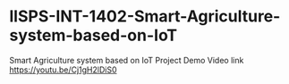 # llSPS-INT-1402-Smart-Agriculture-system-based-on-IoT
Smart Agriculture system based on IoT
Project Demo Video link
https://youtu.be/Cj1gH2lDiS0
